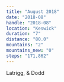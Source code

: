 ```yaml
---
title: "August 2018"
date: "2018-08"
handle: "2018-08"
location: "Keswick"
duration: "7"
distance: "80.0"
mountains: "2"
mountains_new: "0"
steps: "171,862"
---
```


Latrigg, & Dodd